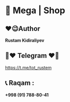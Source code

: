 # 🌟 Mega | Shop

## ❤😉Author
**Rustam Kidiraliyev**

## 🔗❤️ Telegram ❤️🔗
https://t.me/tot_rustem

## 📞 Raqam :
**+998 (91) 788-80-41**
